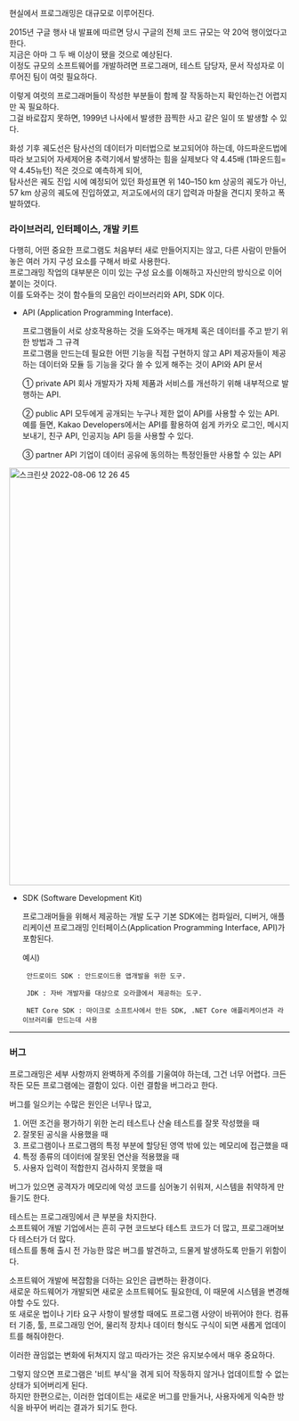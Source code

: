 현실에서 프로그래밍은 대규모로 이루어진다.  

2015년 구글 행사 내 발표에 따르면 당시 구글의 전체 코드 규모는 약 20억 행이었다고 한다.  
지금은 아마 그 두 배 이상이 됐을 것으로 예상된다.  
이정도 규모의 소프트웨어를 개발하려면 프로그래머, 테스트 담당자, 문서 작성자로 이루어진 팀이 여럿 필요하다.  

이렇게 여럿의 프로그래머들이 작성한 부분들이 함께 잘 작동하는지 확인하는건 어렵지만 꼭 필요하다.  
그걸 바로잡지 못하면, 1999년 나사에서 발생한 끔찍한 사고 같은 일이 또 발생할 수 있다.  

화성 기후 궤도선은 탐사선의 데이터가 미터법으로 보고되어야 하는데, 야드파운드법에 따라 보고되어
자세제어용 추력기에서 발생하는 힘을 실제보다 약 4.45배 (1파운드힘=약 4.45뉴턴) 적은 것으로 예측하게 되어,  
탐사선은 궤도 진입 시에 예정되어 있던 화성표면 위 140–150 km 상공의 궤도가 아닌, 57 km 상공의 궤도에 진입하였고, 저고도에서의 대기 압력과 마찰을 견디지 못하고 폭발하였다. 

### 라이브러리, 인터페이스, 개발 키트

다행히, 어떤 중요한 프로그램도 처음부터 새로 만들어지지는 않고, 다른 사람이 만들어 놓은 여러 가지 구성 요소를 구해서 바로 사용한다.   
프로그래밍 작업의 대부분은 이미 있는 구성 요소를 이해하고 자신만의 방식으로 이어 붙이는 것이다.   
이를 도와주는 것이 함수들의 모음인 라이브러리와 API, SDK 이다. 


<!-- 가장 단순한 수준에서 프로그래밍 언어는 함수 메커니즘을 제공한다. 
함수 매커니즘은 코드를 패키지화하여 내부 작동 방식을 모르는 다른 프로그래머도 사용할 수 있다. 

```C
while (scanf ("%d", &num) != EOF && num != 0)
  sum = sum + num;
printf("%d\n", sum);
```

이 코드에서는 두 개의 함수를 호출한다. 
scanf는 모형 컴퓨터의 get, printf는 print 처럼 작동한다. 

이러한 함수들의 모음을 라이브러리라고 한다. 
 -->

* API (Application Programming Interface). 

  프로그램들이 서로 상호작용하는 것을 도와주는 매개체 혹은 데이터를 주고 받기 위한 방법과 그 규격  
  프로그램을 만드는데 필요한 어떤 기능을 직접 구현하지 않고 API 제공자들이 제공하는 데이터와 모듈 등 기능을 갖다 쓸 수 있게 해주는 것이 API와 API 문서
  
  ① private API
  회사 개발자가 자체 제품과 서비스를 개선하기 위해 내부적으로 발행하는 API.

  ② public API
  모두에게 공개되는 누구나 제한 없이 API를 사용할 수 있는 API.   
  예를 들면, Kakao Developers에서는 API를 활용하여 쉽게 카카오 로그인, 메시지 보내기, 친구 API, 인공지능 API 등을 사용할 수 있다. 

  ③ partner API
  기업이 데이터 공유에 동의하는 특정인들만 사용할 수 있는 API

<img width="749" alt="스크린샷 2022-08-06 12 26 45" src="https://user-images.githubusercontent.com/92393851/183245023-9d7f34cc-cf9f-4fe9-b52a-e704407a129e.png">


* SDK (Software Development Kit)

  프로그래머들을 위해서 제공하는 개발 도구
  기본 SDK에는 컴파일러, 디버거, 애플리케이션 프로그래밍 인터페이스(Application Programming Interface, API)가 포함된다.  
  
  예시) 
  
       안드로이드 SDK : 안드로이드용 앱개발을 위한 도구.   
       
       JDK : 자바 개발자를 대상으로 오라클에서 제공하는 도구. 
       
       NET Core SDK : 마이크로 소프트사에서 만든 SDK, .NET Core 애플리케이션과 라이브러리를 만드는데 사용

---

### 버그

프로그래밍은 세부 사항까지 완벽하게 주의를 기울여야 하는데, 그건 너무 어렵다. 
크든 작든 모든 프로그램에는 결함이 있다. 이런 결함을 버그라고 한다. 

버그를 일으키는 수많은 원인은 너무나 많고,    

1. 어떤 조건을 평가하기 위한 논리 테스트나 산술 테스트를 잘못 작성했을 때
2. 잘못된 공식을 사용했을 때
3. 프로그램이나 프로그램의 특정 부분에 할당된 영역 밖에 있는 메모리에 접근했을 때
4. 특정 종류의 데이터에 잘못된 연산을 적용했을 때
5. 사용자 입력이 적합한지 검사하지 못했을 때

버그가 있으면 공격자가 메모리에 악성 코드를 심어놓기 쉬워져, 시스템을 취약하게 만들기도 한다.  

테스트는 프로그래밍에서 큰 부분을 차지한다.   
소프트웨어 개발 기업에서는 흔히 구현 코드보다 테스트 코드가 더 많고, 프로그래머보다 테스터가 더 많다.  
테스트를 통해 출시 전 가능한 많은 버그를 발견하고, 드물게 발생하도록 만들기 위함이다. 

소프트웨어 개발에 복잡함을 더하는 요인은 급변하는 환경이다.  
새로운 하드웨어가 개발되면 새로운 소프트웨어도 필요한데, 이 때문에 시스템을 변경해야할 수도 있다.   
 또 새로운 법이나 기타 요구 사항이 발생할 때에도 프로그램 사양이 바뀌어야 한다. 
컴퓨터 기종, 툴, 프로그래밍 언어, 물리적 장치나 데이터 형식도 구식이 되면 새롭게 업데이트를 해줘야한다. 

이러한 끊임없는 변화에 뒤쳐지지 않고 따라가는 것은 유지보수에서 매우 중요하다.  

그렇지 않으면 프로그램은 '비트 부식'을 겪게 되어 작동하지 않거나 업데이트할 수 없는 상태가 되어버리게 된다.  
하지만 한편으로는, 이러한 업데이트는 새로운 버그를 만들거나, 사용자에게 익숙한 방식을 바꾸어 버리는 결과가 되기도 한다. 



